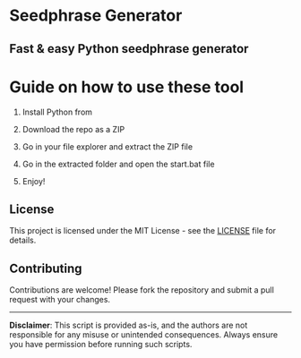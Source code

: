 # Seedphrase Generator      
      
## Fast & easy Python seedphrase generator       
            
# Guide on how to use these tool       
          
1. Install Python from        
   
2. Download the repo as a ZIP      
  
3. Go in your file explorer and extract the ZIP file    
        
4. Go in the extracted folder and open the start.bat file     
     
5. Enjoy!       
         
## License          
    
This project is licensed under the MIT License - see the [LICENSE](LICENSE) file for details.            
   
## Contributing    
       
Contributions are welcome! Please fork the repository and submit a pull request with your changes.         
       
---    
     
**Disclaimer**: This script is provided as-is, and the authors are not responsible for any misuse or unintended consequences. Always ensure you have permission before running such scripts.        